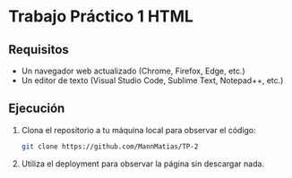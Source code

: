 # Trabajo Práctico 1 HTML

## Requisitos

- Un navegador web actualizado (Chrome, Firefox, Edge, etc.)
- Un editor de texto (Visual Studio Code, Sublime Text, Notepad++, etc.)

## Ejecución

1. Clona el repositorio a tu máquina local para observar el código:
   ```bash
   git clone https://github.com/MannMatias/TP-2
2. Utiliza el deployment para observar la página sin descargar nada.
